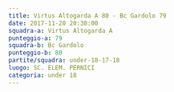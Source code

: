 ```yaml
---
title: Virtus Altogarda A 80 - Bc Gardolo 79
date: 2017-11-20 20:30:00
squadra-a: Virtus Altogarda A
punteggio-a: 79
squadra-b: Bc Gardolo
punteggio-b: 80
partite/squadra: under-18-17-18
luogo: SC. ELEM. PERNICI
categoria: under 18
---
```

